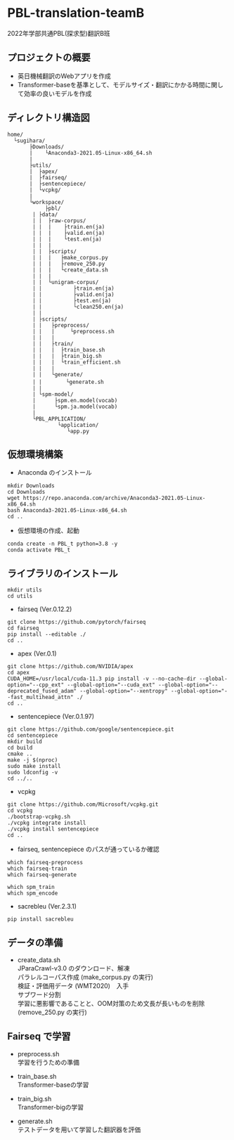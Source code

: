 # PBL-translation-teamB
2022年学部共通PBL(探求型)翻訳B班

## プロジェクトの概要
- 英日機械翻訳のWebアプリを作成  
- Transformer-baseを基準として、モデルサイズ・翻訳にかかる時間に関して効率の良いモデルを作成

## ディレクトリ構造図

~~~
home/  
  └sugihara/  
       ├Downloads/  
       |    └Anaconda3-2021.05-Linux-x86_64.sh  
       |
       ├utils/  
       |  ├apex/  
       |  ├fairseq/  
       |  ├sentencepiece/  
       |  └vcpkg/  
       |
       └workspace/  
            ├pbl/  
	    | ├data/  
	    | |  ├raw-corpus/  
	    | |  |    ├train.en(ja)  
	    | |  |    ├valid.en(ja)  
	    | |  |    └test.en(ja)  
	    | |  |
	    | |  ├scripts/  
	    | |  |   ├make_corpus.py  
	    | |  |   ├remove_250.py  
	    | |  |   └create_data.sh
	    | |  |
	    | |  └unigram-corpus/  
	    | |          ├train.en(ja)  
	    | |          ├valid.en(ja)  
	    | |          ├test.en(ja)  
	    | |          └clean250.en(ja)  
	    | |
	    | ├scripts/  
	    | |   ├preprocess/  
	    | |   |     └preprocess.sh  
	    | |   |
	    | |   ├train/  
	    | |   |  ├train_base.sh  
	    | |   |  ├train_big.sh  
	    | |   |  └train_efficient.sh  
	    | |   |
	    | |   └generate/  
	    | |   　   └generate.sh  
	    | |
	    | └spm-model/  
	    |      ├spm.en.model(vocab)  
	    |      └spm.ja.model(vocab)  
	    |
	    └PBL_APPLICATION/ 
	            └application/  
		           └app.py  
~~~
       
## 仮想環境構築
- Anaconda のインストール
~~~
mkdir Downloads
cd Downloads
wget https://repo.anaconda.com/archive/Anaconda3-2021.05-Linux-x86_64.sh
bash Anaconda3-2021.05-Linux-x86_64.sh
cd ..
~~~

- 仮想環境の作成、起動
~~~
conda create -n PBL_t python=3.8 -y
conda activate PBL_t
~~~

## ライブラリのインストール
~~~
mkdir utils
cd utils
~~~
- fairseq (Ver.0.12.2)
~~~
git clone https://github.com/pytorch/fairseq
cd fairseq
pip install --editable ./
cd ..
~~~

- apex (Ver.0.1)
~~~
git clone https://github.com/NVIDIA/apex
cd apex
CUDA_HOME=/usr/local/cuda-11.3 pip install -v --no-cache-dir --global-option="--cpp_ext" --global-option="--cuda_ext" --global-option="--deprecated_fused_adam" --global-option="--xentropy" --global-option="--fast_multihead_attn" ./
cd ..
~~~

- sentencepiece (Ver.0.1.97)
~~~
git clone https://github.com/google/sentencepiece.git 
cd sentencepiece
mkdir build
cd build
cmake ..
make -j $(nproc)
sudo make install
sudo ldconfig -v
cd ../..
~~~

- vcpkg
~~~
git clone https://github.com/Microsoft/vcpkg.git
cd vcpkg
./bootstrap-vcpkg.sh
./vcpkg integrate install
./vcpkg install sentencepiece
cd ..
~~~

- fairseq, sentencepiece のパスが通っているか確認
~~~
which fairseq-preprocess
which fairseq-train
which fairseq-generate

which spm_train
which spm_encode
~~~

- sacrebleu (Ver.2.3.1)
~~~
pip install sacrebleu
~~~

## データの準備
- create_data.sh  
JParaCrawl-v3.0 のダウンロード、解凍  
パラレルコーパス作成 (make_corpus.py の実行)  
検証・評価用データ (WMT2020)　入手  
サブワード分割  
学習に悪影響であることと、OOM対策のため文長が長いものを削除  (remove_250.py の実行)

## Fairseq で学習
- preprocess.sh  
学習を行うための準備

- train_base.sh  
Transformer-baseの学習

- train_big.sh  
Transformer-bigの学習

- generate.sh  
テストデータを用いて学習した翻訳器を評価

